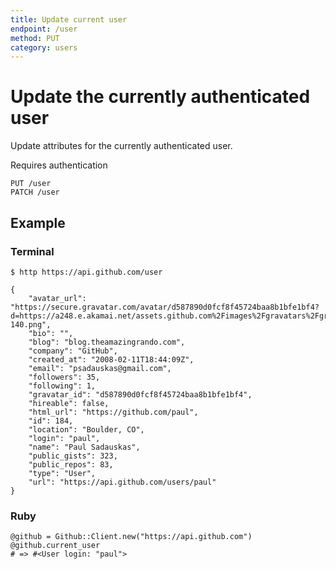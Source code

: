 ```yaml
---
title: Update current user
endpoint: /user
method: PUT
category: users
---
```


# Update the currently authenticated user

Update attributes for the currently authenticated user.

<p class="alert">Requires authentication</p>

    PUT /user
    PATCH /user

## Example

### Terminal

    $ http https://api.github.com/user

    {
        "avatar_url": "https://secure.gravatar.com/avatar/d587890d0fcf8f45724baa8b1bfe1bf4?d=https://a248.e.akamai.net/assets.github.com%2Fimages%2Fgravatars%2Fgravatar-140.png",
        "bio": "",
        "blog": "blog.theamazingrando.com",
        "company": "GitHub",
        "created_at": "2008-02-11T18:44:09Z",
        "email": "psadauskas@gmail.com",
        "followers": 35,
        "following": 1,
        "gravatar_id": "d587890d0fcf8f45724baa8b1bfe1bf4",
        "hireable": false,
        "html_url": "https://github.com/paul",
        "id": 184,
        "location": "Boulder, CO",
        "login": "paul",
        "name": "Paul Sadauskas",
        "public_gists": 323,
        "public_repos": 83,
        "type": "User",
        "url": "https://api.github.com/users/paul"
    }

### Ruby

    @github = Github::Client.new("https://api.github.com")
    @github.current_user
    # => #<User login: "paul">



